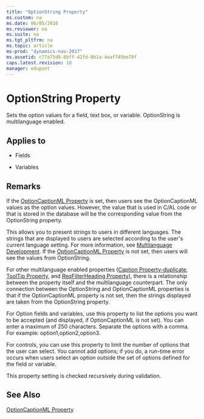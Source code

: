 ```yaml
---
title: "OptionString Property"
ms.custom: na
ms.date: 06/05/2016
ms.reviewer: na
ms.suite: na
ms.tgt_pltfrm: na
ms.topic: article
ms-prod: "dynamics-nav-2017"
ms.assetid: c77a75d8-8bff-42fd-8b1a-4eaf745be70f
caps.latest.revision: 10
manager: edupont
---
```

# OptionString Property
Sets the option values for a field, text box, or variable. OptionString is multilanguage enabled.  
  
## Applies to  
  
-   Fields  
  
-   Variables  
  
## Remarks  
 If the [OptionCaptionML Property](OptionCaptionML-Property.md) is set, then users see the OptionCaptionML values as the option values. However, the value that is used in C\/AL code or that is stored in the database will be the corresponding value from the OptionString property.  
  
 This allows you to present strings to users in different languages. The strings that are displayed to users are selected according to the user's current language setting. For more information, see [Multilanguage Development](Multilanguage-Development.md). If the [OptionCaptionML Property](OptionCaptionML-Property.md) is not set, then users will see the values from OptionString.  
  
 For other multilanguage enabled properties \([Caption Property\-duplicate](Caption-Property-duplicate.md), [ToolTip Property](ToolTip-Property.md), and [ReqFilterHeading Property](ReqFilterHeading-Property.md)\), there is a relationship between the property itself and the multilanguage counterpart. The only connection between the OptionString and OptionCaptionML properties is that if the OptionCaptionML property is not set, then the strings displayed are taken from the OptionString property.  
  
 For Option fields and variables, use this property to list the options you want to be accepted \(and displayed, if OptionCaptionML is not set\). You can enter a maximum of 250 characters. Separate the options with a comma. For example: option1,option2,option3.  
  
 For controls, you can use this property to limit the number of options that the user can select. You cannot add options; if you do, a run\-time error occurs when users select an option outside the set of options defined for the field or variable.  
  
 This property setting is checked recursively during validation.  
  
## See Also  
 [OptionCaptionML Property](OptionCaptionML-Property.md)